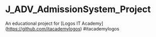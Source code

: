 # J_ADV_AdmissionSystem_Project
An educational project for [Logos IT Academy] (https://github.com/itacademylogos) #itacademylogos
